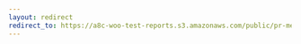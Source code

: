 ```yaml
---
layout: redirect
redirect_to: https://a8c-woo-test-reports.s3.amazonaws.com/public/pr-merge/40448/api/index.html
---
```

